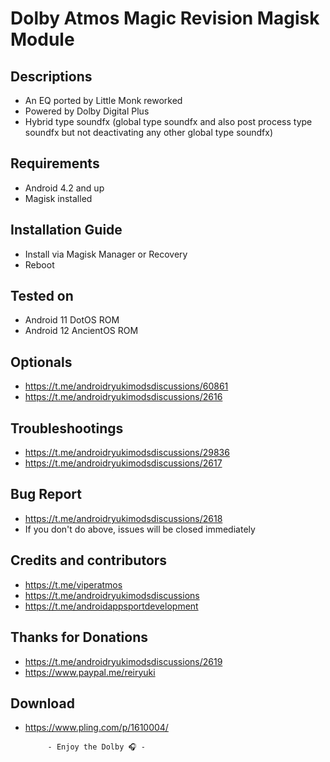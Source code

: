 # Dolby Atmos Magic Revision Magisk Module

## Descriptions
- An EQ ported by Little Monk reworked
- Powered by Dolby Digital Plus
- Hybrid type soundfx (global type soundfx and also post process type soundfx but not deactivating any other global type soundfx)

## Requirements
- Android 4.2 and up
- Magisk installed

## Installation Guide
- Install via Magisk Manager or Recovery
- Reboot

## Tested on
- Android 11 DotOS ROM
- Android 12 AncientOS ROM

## Optionals
- https://t.me/androidryukimodsdiscussions/60861
- https://t.me/androidryukimodsdiscussions/2616

## Troubleshootings
- https://t.me/androidryukimodsdiscussions/29836
- https://t.me/androidryukimodsdiscussions/2617

## Bug Report
- https://t.me/androidryukimodsdiscussions/2618
- If you don't do above, issues will be closed immediately

## Credits and contributors
- https://t.me/viperatmos
- https://t.me/androidryukimodsdiscussions
- https://t.me/androidappsportdevelopment

## Thanks for Donations
- https://t.me/androidryukimodsdiscussions/2619
- https://www.paypal.me/reiryuki

## Download
- https://www.pling.com/p/1610004/


           - Enjoy the Dolby 🎧 -
